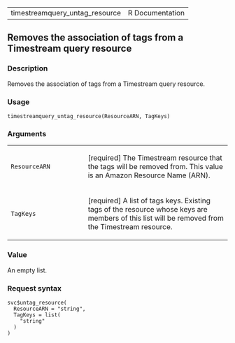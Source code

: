 <table style="width: 100%;">
<tbody>
<tr class="odd">
<td>timestreamquery_untag_resource</td>
<td style="text-align: right;">R Documentation</td>
</tr>
</tbody>
</table>

## Removes the association of tags from a Timestream query resource

### Description

Removes the association of tags from a Timestream query resource.

### Usage

    timestreamquery_untag_resource(ResourceARN, TagKeys)

### Arguments

<table>
<colgroup>
<col style="width: 35%" />
<col style="width: 65%" />
</colgroup>
<tbody>
<tr class="odd">
<td><code
id="timestreamquery_untag_resource_:_ResourceARN">ResourceARN</code></td>
<td><p>[required] The Timestream resource that the tags will be removed
from. This value is an Amazon Resource Name (ARN).</p></td>
</tr>
<tr class="even">
<td><code
id="timestreamquery_untag_resource_:_TagKeys">TagKeys</code></td>
<td><p>[required] A list of tags keys. Existing tags of the resource
whose keys are members of this list will be removed from the Timestream
resource.</p></td>
</tr>
</tbody>
</table>

### Value

An empty list.

### Request syntax

    svc$untag_resource(
      ResourceARN = "string",
      TagKeys = list(
        "string"
      )
    )
